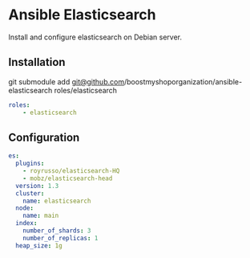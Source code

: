 Ansible Elasticsearch
==============

Install and configure elasticsearch on Debian server.

Installation
------------

git submodule add git@github.com/boostmyshoporganization/ansible-elasticsearch roles/elasticsearch

```yaml
roles:
    - elasticsearch
```

Configuration
-------------

```yaml
es:
  plugins:
    - royrusso/elasticsearch-HQ
    - mobz/elasticsearch-head
  version: 1.3
  cluster:
    name: elasticsearch
  node:
    name: main
  index:
    number_of_shards: 3
    number_of_replicas: 1
  heap_size: 1g
```